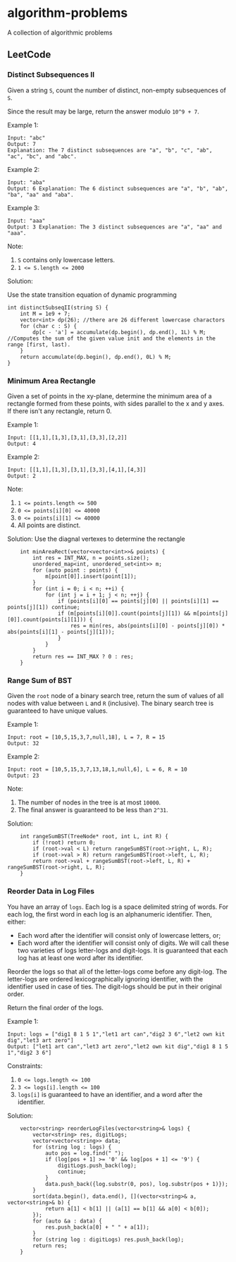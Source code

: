 # algorithm-problems
A collection of algorithmic problems

## LeetCode

### Distinct Subsequences II

Given a string `S`, count the number of distinct, non-empty subsequences of `S`.

Since the result may be large, return the answer modulo `10^9 + 7`.

Example 1:
```
Input: "abc"
Output: 7
Explanation: The 7 distinct subsequences are "a", "b", "c", "ab", "ac", "bc", and "abc".
```

Example 2:
```
Input: "aba"
Output: 6 Explanation: The 6 distinct subsequences are "a", "b", "ab", "ba", "aa" and "aba".
```

Example 3:
```
Input: "aaa"
Output: 3 Explanation: The 3 distinct subsequences are "a", "aa" and "aaa".
```

Note:

1. `S` contains only lowercase letters.
2. `1 <= S.length <= 2000`

Solution:

Use the state transition equation of dynamic programming
```
int distinctSubseqII(string S) {
    int M = 1e9 + 7;
    vector<int> dp(26); //there are 26 different lowercase charactors
    for (char c : S) {
        dp[c - 'a'] = accumulate(dp.begin(), dp.end(), 1L) % M; //Computes the sum of the given value init and the elements in the range [first, last). 
    }
    return accumulate(dp.begin(), dp.end(), 0L) % M;
}
```

### Minimum Area Rectangle

Given a set of points in the xy-plane, determine the minimum area of a rectangle formed from these points, with sides parallel to the x and y axes.
If there isn't any rectangle, return 0.

Example 1:
```
Input: [[1,1],[1,3],[3,1],[3,3],[2,2]]
Output: 4
```
Example 2:
```
Input: [[1,1],[1,3],[3,1],[3,3],[4,1],[4,3]]
Output: 2
```
Note:

1. `1 <= points.length <= 500`
2. `0 <= points[i][0] <= 40000`
3. `0 <= points[i][1] <= 40000`
4. All points are distinct.

Solution:
Use the diagnal vertexes to determine the rectangle
```
    int minAreaRect(vector<vector<int>>& points) {
        int res = INT_MAX, n = points.size();
        unordered_map<int, unordered_set<int>> m;
        for (auto point : points) {
            m[point[0]].insert(point[1]);
        }
        for (int i = 0; i < n; ++i) {
            for (int j = i + 1; j < n; ++j) {
                if (points[i][0] == points[j][0] || points[i][1] == points[j][1]) continue;
                if (m[points[i][0]].count(points[j][1]) && m[points[j][0]].count(points[i][1])) {
                    res = min(res, abs(points[i][0] - points[j][0]) * abs(points[i][1] - points[j][1]));
                }   
            }
        }
        return res == INT_MAX ? 0 : res;
    }
```

### Range Sum of BST

Given the `root` node of a binary search tree, return the sum of values of all nodes with value between `L` and `R` (inclusive).
The binary search tree is guaranteed to have unique values.

Example 1:
```
Input: root = [10,5,15,3,7,null,18], L = 7, R = 15
Output: 32
```
Example 2:
```
Input: root = [10,5,15,3,7,13,18,1,null,6], L = 6, R = 10
Output: 23
```
Note:

1. The number of nodes in the tree is at most `10000`.
2. The final answer is guaranteed to be less than `2^31`.

Solution:
```
    int rangeSumBST(TreeNode* root, int L, int R) {
        if (!root) return 0;
        if (root->val < L) return rangeSumBST(root->right, L, R);
        if (root->val > R) return rangeSumBST(root->left, L, R);
        return root->val + rangeSumBST(root->left, L, R) + rangeSumBST(root->right, L, R);
    }
 ```
 
 ### Reorder Data in Log Files
 
 You have an array of `logs`.  Each log is a space delimited string of words.
For each log, the first word in each log is an alphanumeric identifier.  Then, either:

- Each word after the identifier will consist only of lowercase letters, or;
- Each word after the identifier will consist only of digits.
We will call these two varieties of logs letter-logs and digit-logs.  It is guaranteed that each log has at least one word after its identifier.

Reorder the logs so that all of the letter-logs come before any digit-log.  The letter-logs are ordered lexicographically ignoring identifier, with the identifier used in case of ties.  The digit-logs should be put in their original order.

Return the final order of the logs.

Example 1:
```
Input: logs = ["dig1 8 1 5 1","let1 art can","dig2 3 6","let2 own kit dig","let3 art zero"]
Output: ["let1 art can","let3 art zero","let2 own kit dig","dig1 8 1 5 1","dig2 3 6"]
```
Constraints:

1. `0 <= logs.length <= 100`
2. `3 <= logs[i].length <= 100`
3. `logs[i]` is guaranteed to have an identifier, and a word after the identifier.

Solution:

```
    vector<string> reorderLogFiles(vector<string>& logs) {
        vector<string> res, digitLogs;
        vector<vector<string>> data;
        for (string log : logs) {
            auto pos = log.find(" ");
            if (log[pos + 1] >= '0' && log[pos + 1] <= '9') {
                digitLogs.push_back(log);
                continue;
            }
            data.push_back({log.substr(0, pos), log.substr(pos + 1)});
        }
        sort(data.begin(), data.end(), [](vector<string>& a, vector<string>& b) {
            return a[1] < b[1] || (a[1] == b[1] && a[0] < b[0]);
        });
        for (auto &a : data) {
            res.push_back(a[0] + " " + a[1]);
        }
        for (string log : digitLogs) res.push_back(log);
        return res;
    }
```
